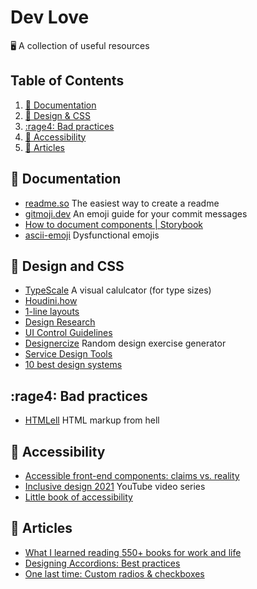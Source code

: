# Dev Love
🖥️  A collection of useful resources

## Table of Contents
1. [:memo: Documentation](#memo-documentation)
2. [:art: Design & CSS](#art-design-and-css)
3. [:rage4: Bad practices](#rage4-bad-practices)
4. [:children_crossing: Accessibility](#children_crossing-accessibility)
5. [:newspaper: Articles](#newspaper-articles)

## :memo: Documentation
- [readme.so](https://readme.so/) The easiest way to create a readme
- [gitmoji.dev](https://gitmoji.dev/) An emoji guide for your commit messages
- [How to document components | Storybook](https://storybook.js.org/docs/vue/writing-docs/introduction)
- [ascii-emoji](https://github.com/dysfunc/ascii-emoji) Dysfunctional emojis

## :art: Design and CSS
- [TypeScale](https://type-scale.com/) A visual calulcator (for type sizes)
- [Houdini.how](https://houdini.how/)
- [1-line layouts](https://1linelayouts.glitch.me/)
- [Design Research](https://rhizomerd.substack.com/p/design-research-three-tools-for-mountaineering)
- [UI Control Guidelines](https://balsamiq.com/learn/ui-control-guidelines/)
- [Designercize](https://designercize.com/) Random design exercise generator
- [Service Design Tools](https://servicedesigntools.org/)
- [10 best design systems](https://designerup.co/blog/10-best-design-systems-and-how-to-learn-and-steal-from-them/)

## :rage4: Bad practices
- [HTMLell](https://www.htmhell.dev/) HTML markup from hell

## :children_crossing: Accessibility
- [Accessible front-end components: claims vs. reality](https://hiddedevries.nl/en/blog/2021-04-02-accessible-front-end-components-claims-vs-reality)
- [Inclusive design 2021](https://www.youtube.com/playlist?list=PLn7dsvRdQEfFoUIFxtSsp8PjHm-glki1Z) YouTube video series
- [Little book of accessibility](https://uxdesign.cc/the-little-book-of-accessibility-a9b59d82b412)

## :newspaper: Articles
- [What I learned reading 550+ books for work and life](https://www.reaktor.com/blog/what-i-learned-reading-550-books-for-work-and-life/)
- [Designing Accordions: Best practices](https://blog.prototypr.io/designing-the-accordion-best-practices-3c1bd54bf26e)
- [One last time: Custom radios & checkboxes](https://www.scottohara.me/blog/2021/09/24/custom-radio-checkbox-again.html)
